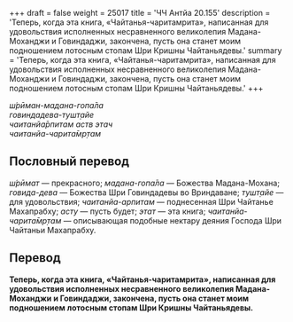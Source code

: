 +++
draft = false
weight = 25017
title = 'ЧЧ Антйа 20.155'
description = 'Теперь, когда эта книга, «Чайтанья-чаритамрита», написанная для удовольствия исполненных несравненного великолепия Мадана-Моханджи и Говиндаджи, закончена, пусть она станет моим подношением лотосным стопам Шри Кришны Чайтаньядевы.'
summary = 'Теперь, когда эта книга, «Чайтанья-чаритамрита», написанная для удовольствия исполненных несравненного великолепия Мадана-Моханджи и Говиндаджи, закончена, пусть она станет моим подношением лотосным стопам Шри Кришны Чайтаньядевы.'
+++

_ш́рӣман-мадана-гопа̄ла  
говиндадева-тушт̣айе  
чаитанйа̄рпитам аств этач  
чаитанйа-чарита̄мр̣там_

## Пословный перевод

_ш́рӣмат_ — прекрасного; _мадана_\-_гопа̄ла_ — Божества Мадана-Мохана; _говида_\-_дева_ — Божества Шри Говиндадевы во Вриндаване; _тушт̣айе_ — для удовольствия; _чаитанйа_\-_арпитам_ — поднесенная Шри Чайтанье Махапрабху; _асту_ — пусть будет; _этат_ — эта книга; _чаитанйа_\-_чарита̄мр̣там_ — описывающая подобные нектару деяния Господа Шри Чайтаньи Махапрабху.

## Перевод

**Теперь, когда эта книга, «Чайтанья-чаритамрита», написанная для удовольствия исполненных несравненного великолепия Мадана-Моханджи и Говиндаджи, закончена, пусть она станет моим подношением лотосным стопам Шри Кришны Чайтаньядевы.**
